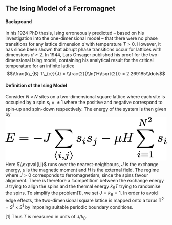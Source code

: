 ## The Ising Model of a Ferromagnet

#### Background
In his 1924 PhD thesis, Ising erroneously predicted – based on his
investigation into the one-dimensional model – that there were no phase
transitions for any lattice dimension *d* with temperature *T* \> 0.
However, it has since been shown that abrupt phase transitions occur for
lattices with dimensions *d* ≥ 2. In 1944, Lars Onsager published his
proof for the two-dimensional Ising model, containing his analytical
result for the critical temperature for an infinite lattice
$$\\frac{k\_{B} T\_{c}}{J} = \\frac{2}{\\ln(1+\\sqrt{2})} = 2.269185\\ldots$$

#### Definition of the Ising Model
Consider *N* × *N* sites on a two-dimensional square lattice where each
site is occupied by a spin *s*<sub>*i*</sub> =  ± 1 where the positive
and negative correspond to spin-up and spin-down respectively. The
energy of the system is then given by
![alt text](img/ising-eq.png)
Here $\\expval{i,j}$ runs over the nearest-neighbours, *J* is the
exchange energy, *μ* is the magnetic moment and *H* is the external
field. The regime where *J* \> 0 corresponds to ferromagnetism, since
the spins favour alignment. There is therefore a ‘competition’ between
the exchange energy *J* trying to align the spins and the thermal energy
*k*<sub>*B*</sub>*T* trying to randomise the spins. To simplify the
problem[1], we set *J* = *k*<sub>*B*</sub> = 1. In order to avoid edge
effects, the two-dimensional square lattice is mapped onto a torus
**T**<sup>2</sup> = *S*<sup>1</sup> × *S*<sup>1</sup> by imposing
suitable periodic boundary conditions.

[1] Thus *T* is measured in units of *J*/*k*<sub>*B*</sub>.
